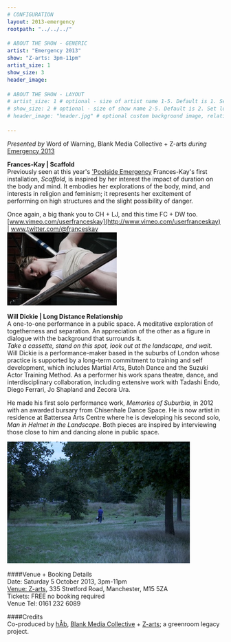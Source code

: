 ```yaml
---
# CONFIGURATION
layout: 2013-emergency
rootpath: "../../../"

# ABOUT THE SHOW - GENERIC
artist: "Emergency 2013"
show: "Z-arts: 3pm-11pm"
artist_size: 1
show_size: 3
header_image:

# ABOUT THE SHOW - LAYOUT
# artist_size: 1 # optional - size of artist name 1-5. Default is 1. Set longer names to lower values
# show_size: 2 # optional - size of show name 2-5. Default is 2. Set longer names to lower values
# header_image: "header.jpg" # optional custom background image, relative to current page

---
```

*Presented by* Word of Warning, Blank Media Collective + Z-arts *during* [Emergency 2013](/current/2013-emergency/index.html)    
        
**Frances-Kay | Scaffold**    
Previously seen at this year's ['Poolside Emergency](/archive/2013-poolside/durationala) Frances-Kay's first installation, *Scaffold*, is inspired by her interest the impact of duration on the body and mind. It embodies her explorations of the body,
mind, and interests in religion and feminism; it represents her excitement of performing on high structures and the slight possibility of danger.    

Once again, a big thank you to CH + LJ, and this time FC + DW too.    
[www.vimeo.com/userfranceskay](http://www.vimeo.com/userfranceskay) |
www.twitter.com/@franceskay    
![Scaffold](frances_kay.jpg)    

**Will Dickie | Long Distance Relationship**    
A one-to-one performance in a public space. A meditative exploration
of togetherness and separation. An appreciation of the other as a
figure in dialogue with the background that surrounds it.    
*Take a cassette, stand on this spot, look out at the landscape, and wait.*    
Will Dickie is a performance-maker based in the suburbs of London
whose practice is supported by a long-term commitment to training and
self development, which includes Martial Arts, Butoh Dance and the
Suzuki Actor Training Method. As a performer his work spans theatre,
dance, and interdisciplinary collaboration, including extensive work
with Tadashi Endo, Diego Ferrari, Jo Shapland and Zecora Ura.    

He made his first solo performance work, *Memories of Suburbia*, in
2012 with an awarded bursary from Chisenhale Dance Space. He is now
artist in residence at Battersea Arts Centre where he is developing
his second solo, *Man in Helmet in the Landscape*. Both pieces are
inspired by interviewing those close to him and dancing alone in
public space.    

![Will Dickie](will_dickie.jpg)    
       
####Venue + Booking Details          
Date: Saturday 5 October 2013, 3pm-11pm               
[Venue: Z-arts](http://www.z-arts.org/about-us/getting-here/), 335 Stretford Road, Manchester, M15 5ZA           
Tickets: FREE no booking required               
Venue Tel: 0161 232 6089         
          
####Credits           
Co-produced by [hÅb](/hab/index.html), [Blank Media Collective](http://www.blankmediacollective.org) + [Z-arts](http://www.z-arts.org); a greenroom legacy project.
